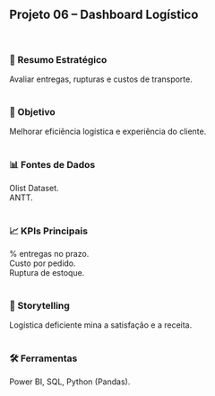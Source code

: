 ## Projeto 06 – Dashboard Logístico  
</br>

### 📌 Resumo Estratégico
Avaliar entregas, rupturas e custos de transporte.  
</br>

### 🎯 Objetivo
Melhorar eficiência logística e experiência do cliente.  
</br>

### 📊 Fontes de Dados
Olist Dataset.  
ANTT.  
</br>

### 📈 KPIs Principais
% entregas no prazo.  
Custo por pedido.  
Ruptura de estoque.  
</br>

### 📖 Storytelling
Logística deficiente mina a satisfação e a receita.  
</br>

### 🛠️ Ferramentas
Power BI, SQL, Python (Pandas).
